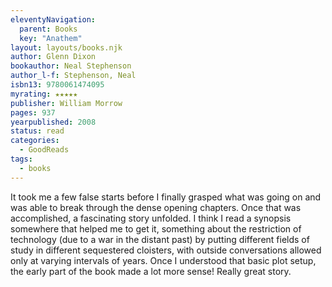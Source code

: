 ```yaml
---
eleventyNavigation:
  parent: Books
  key: "Anathem"
layout: layouts/books.njk
author: Glenn Dixon
bookauthor: Neal Stephenson
author_l-f: Stephenson, Neal
isbn13: 9780061474095
myrating: ★★★★★
publisher: William Morrow
pages: 937
yearpublished: 2008
status: read
categories:
  - GoodReads
tags:
  - books
---
```

It took me a few false starts before I finally grasped what was going on and was able to break through the dense opening chapters. Once that was accomplished, a fascinating story unfolded. I think I read a synopsis somewhere that helped me to get it, something about the restriction of technology (due to a war in the distant past) by putting different fields of study in different sequestered cloisters, with outside conversations allowed only at varying intervals of years. Once I understood that basic plot setup, the early part of the book made a lot more sense! Really great story.
